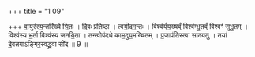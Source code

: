 +++
title = "1 09"

+++
वा॒युर॑स्य॒न्तरि॑ख्षे श्रि॒तः । दि॒वः प्र॑तिष्ठा । त्वयी॒दम॒न्तः । विश्व॑य्ँय॒ख्षव्ँ विश्व॑म्भू॒तव्ँ विश्वꣳ॑ सुभू॒तम् ।  विश्व॑स्य भ॒र्ता विश्व॑स्य जनयि॒ता । तन्त्वोप॑दधे काम॒दुघ॒मख्षि॑तम् । प्र॒जाप॑तिस्त्वा सादयतु ।  तया॑ दे॒वतयाऽङ्गिर॒स्वद्ध्रु॒वा सी॑द ॥ 9 ॥

